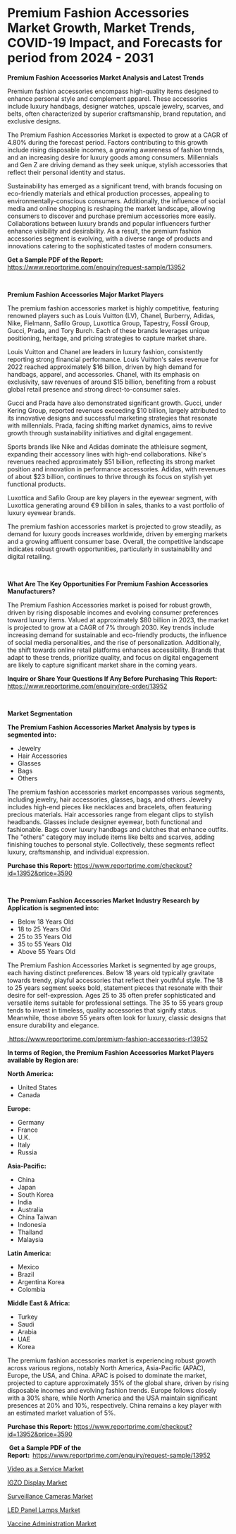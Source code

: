 <p><h1>Premium Fashion Accessories Market Growth, Market Trends, COVID-19 Impact, and Forecasts for period from 2024 - 2031</h1></p><p><strong>Premium Fashion Accessories Market Analysis and Latest Trends</strong></p>
<p><p>Premium fashion accessories encompass high-quality items designed to enhance personal style and complement apparel. These accessories include luxury handbags, designer watches, upscale jewelry, scarves, and belts, often characterized by superior craftsmanship, brand reputation, and exclusive designs. </p><p>The Premium Fashion Accessories Market is expected to grow at a CAGR of 4.80% during the forecast period. Factors contributing to this growth include rising disposable incomes, a growing awareness of fashion trends, and an increasing desire for luxury goods among consumers. Millennials and Gen Z are driving demand as they seek unique, stylish accessories that reflect their personal identity and status. </p><p>Sustainability has emerged as a significant trend, with brands focusing on eco-friendly materials and ethical production processes, appealing to environmentally-conscious consumers. Additionally, the influence of social media and online shopping is reshaping the market landscape, allowing consumers to discover and purchase premium accessories more easily. Collaborations between luxury brands and popular influencers further enhance visibility and desirability. As a result, the premium fashion accessories segment is evolving, with a diverse range of products and innovations catering to the sophisticated tastes of modern consumers.</p></p>
<p><strong>Get a Sample PDF of the Report:&nbsp;</strong> <a href="https://www.reportprime.com/enquiry/request-sample/13952?utm_campaign=1137&utm_medium=2&utm_source=Github&utm_content=ia&utm_term=18102024&utm_id=premium-fashion-accessories">https://www.reportprime.com/enquiry/request-sample/13952</a></p>
<p>&nbsp;</p>
<p><strong>Premium Fashion Accessories Major Market Players</strong></p>
<p><p>The premium fashion accessories market is highly competitive, featuring renowned players such as Louis Vuitton (LV), Chanel, Burberry, Adidas, Nike, Fielmann, Safilo Group, Luxottica Group, Tapestry, Fossil Group, Gucci, Prada, and Tory Burch. Each of these brands leverages unique positioning, heritage, and pricing strategies to capture market share.</p><p>Louis Vuitton and Chanel are leaders in luxury fashion, consistently reporting strong financial performance. Louis Vuitton's sales revenue for 2022 reached approximately $16 billion, driven by high demand for handbags, apparel, and accessories. Chanel, with its emphasis on exclusivity, saw revenues of around $15 billion, benefiting from a robust global retail presence and strong direct-to-consumer sales.</p><p>Gucci and Prada have also demonstrated significant growth. Gucci, under Kering Group, reported revenues exceeding $10 billion, largely attributed to its innovative designs and successful marketing strategies that resonate with millennials. Prada, facing shifting market dynamics, aims to revive growth through sustainability initiatives and digital engagement.</p><p>Sports brands like Nike and Adidas dominate the athleisure segment, expanding their accessory lines with high-end collaborations. Nike's revenues reached approximately $51 billion, reflecting its strong market position and innovation in performance accessories. Adidas, with revenues of about $23 billion, continues to thrive through its focus on stylish yet functional products.</p><p>Luxottica and Safilo Group are key players in the eyewear segment, with Luxottica generating around €9 billion in sales, thanks to a vast portfolio of luxury eyewear brands. </p><p>The premium fashion accessories market is projected to grow steadily, as demand for luxury goods increases worldwide, driven by emerging markets and a growing affluent consumer base. Overall, the competitive landscape indicates robust growth opportunities, particularly in sustainability and digital retailing.</p></p>
<p>&nbsp;</p>
<p><strong>What Are The Key Opportunities For Premium Fashion Accessories Manufacturers?</strong></p>
<p><p>The Premium Fashion Accessories market is poised for robust growth, driven by rising disposable incomes and evolving consumer preferences toward luxury items. Valued at approximately $80 billion in 2023, the market is projected to grow at a CAGR of 7% through 2030. Key trends include increasing demand for sustainable and eco-friendly products, the influence of social media personalities, and the rise of personalization. Additionally, the shift towards online retail platforms enhances accessibility. Brands that adapt to these trends, prioritize quality, and focus on digital engagement are likely to capture significant market share in the coming years.</p></p>
<p><strong>Inquire or Share Your Questions If Any Before Purchasing This Report:</strong> <a href="https://www.reportprime.com/enquiry/pre-order/13952?utm_campaign=1137&utm_medium=2&utm_source=Github&utm_content=ia&utm_term=18102024&utm_id=premium-fashion-accessories">https://www.reportprime.com/enquiry/pre-order/13952</a></p>
<p>&nbsp;</p>
<p><strong>Market Segmentation</strong></p>
<p><strong>The Premium Fashion Accessories Market Analysis by types is segmented into:</strong></p>
<p><ul><li>Jewelry</li><li>Hair Accessories</li><li>Glasses</li><li>Bags</li><li>Others</li></ul></p>
<p><p>The premium fashion accessories market encompasses various segments, including jewelry, hair accessories, glasses, bags, and others. Jewelry includes high-end pieces like necklaces and bracelets, often featuring precious materials. Hair accessories range from elegant clips to stylish headbands. Glasses include designer eyewear, both functional and fashionable. Bags cover luxury handbags and clutches that enhance outfits. The "others" category may include items like belts and scarves, adding finishing touches to personal style. Collectively, these segments reflect luxury, craftsmanship, and individual expression.</p></p>
<p><strong>Purchase this Report:&nbsp;</strong><a href="https://www.reportprime.com/checkout?id=13952&price=3590&utm_campaign=1137&utm_medium=2&utm_source=Github&utm_content=ia&utm_term=18102024&utm_id=premium-fashion-accessories">https://www.reportprime.com/checkout?id=13952&price=3590</a></p>
<p>&nbsp;</p>
<p><strong>The Premium Fashion Accessories Market Industry Research by Application is segmented into:</strong></p>
<p><ul><li>Below 18 Years Old</li><li>18 to 25 Years Old</li><li>25 to 35 Years Old</li><li>35 to 55 Years Old</li><li>Above 55 Years Old</li></ul></p>
<p><p>The Premium Fashion Accessories Market is segmented by age groups, each having distinct preferences. Below 18 years old typically gravitate towards trendy, playful accessories that reflect their youthful style. The 18 to 25 years segment seeks bold, statement pieces that resonate with their desire for self-expression. Ages 25 to 35 often prefer sophisticated and versatile items suitable for professional settings. The 35 to 55 years group tends to invest in timeless, quality accessories that signify status. Meanwhile, those above 55 years often look for luxury, classic designs that ensure durability and elegance.</p></p>
<p><a href="https://www.reportprime.com/premium-fashion-accessories-r13952?utm_campaign=1137&utm_medium=2&utm_source=Github&utm_content=ia&utm_term=18102024&utm_id=premium-fashion-accessories">&nbsp;https://www.reportprime.com/premium-fashion-accessories-r13952</a></p>
<p><strong>In terms of Region, the Premium Fashion Accessories Market Players available by Region are:</strong></p>
<p>
    <p> <strong> North America: </strong>
        <ul>
            <li>United States</li>
            <li>Canada</li>
        </ul>
        </p> 
    <p> <strong> Europe: </strong>
        <ul>
            <li>Germany</li>
            <li>France</li>
            <li>U.K.</li>
            <li>Italy</li>
            <li>Russia</li>
        </ul>
        </p> 
    <p> <strong> Asia-Pacific: </strong>
        <ul>
            <li>China</li>
            <li>Japan</li>
            <li>South Korea</li>
            <li>India</li>
            <li>Australia</li>
            <li>China Taiwan</li>
            <li>Indonesia</li>
            <li>Thailand</li>
            <li>Malaysia</li>
        </ul>
        </p> 
    <p> <strong> Latin America: </strong>
        <ul>
            <li>Mexico</li>
            <li>Brazil</li>
            <li>Argentina Korea</li>
            <li>Colombia</li>
        </ul>
        </p> 
    <p> <strong> Middle East & Africa: </strong>
        <ul>
            <li>Turkey</li>
            <li>Saudi</li>
            <li>Arabia</li>
            <li>UAE</li>
            <li>Korea</li>
        </ul>
    </p>
    </p>
<p><p>The premium fashion accessories market is experiencing robust growth across various regions, notably North America, Asia-Pacific (APAC), Europe, the USA, and China. APAC is poised to dominate the market, projected to capture approximately 35% of the global share, driven by rising disposable incomes and evolving fashion trends. Europe follows closely with a 30% share, while North America and the USA maintain significant presences at 20% and 10%, respectively. China remains a key player with an estimated market valuation of 5%.</p></p>
<p><strong>Purchase this Report: </strong><a href="https://www.reportprime.com/checkout?id=13952&price=3590&utm_campaign=1137&utm_medium=2&utm_source=Github&utm_content=ia&utm_term=18102024&utm_id=premium-fashion-accessories">https://www.reportprime.com/checkout?id=13952&price=3590</a></p>
<p>&nbsp;<strong>Get a Sample PDF of the Report:&nbsp;&nbsp;</strong><a href="https://www.reportprime.com/enquiry/request-sample/13952?utm_campaign=1137&utm_medium=2&utm_source=Github&utm_content=ia&utm_term=18102024&utm_id=premium-fashion-accessories">https://www.reportprime.com/enquiry/request-sample/13952</a></p>
<p><strong></strong></p>
<p><p><a href="https://github.com/kyleetroxilbu/Market-Research-Report-List-1/blob/main/video-as-a-service-market.md?utm_campaign=1137&utm_medium=2&utm_source=Github&utm_content=ia&utm_term=18102024&utm_id=premium-fashion-accessories">Video as a Service Market</a></p><p><a href="https://www.linkedin.com/pulse/global-igzo-display-market-sector2024-2031-metrics-g3mye?utm_campaign=1137&utm_medium=2&utm_source=Github&utm_content=ia&utm_term=18102024&utm_id=premium-fashion-accessories">IGZO Display Market</a></p><p><a href="https://www.linkedin.com/pulse/trends-global-surveillance-cameras-market-forecast-analysis-2024-sbhke?utm_campaign=1137&utm_medium=2&utm_source=Github&utm_content=ia&utm_term=18102024&utm_id=premium-fashion-accessories">Surveillance Cameras Market</a></p><p><a href="https://issuu.com/reportprime-2/docs/led-panel-lamps-market-size-2030.pp_d30c43f0bc321e?utm_campaign=1137&utm_medium=2&utm_source=Github&utm_content=ia&utm_term=18102024&utm_id=premium-fashion-accessories">LED Panel Lamps Market</a></p><p><a href="https://github.com/chaschadedn/Market-Research-Report-List-1/blob/main/vaccine-administration-market.md?utm_campaign=1137&utm_medium=2&utm_source=Github&utm_content=ia&utm_term=18102024&utm_id=premium-fashion-accessories">Vaccine Administration Market</a></p></p>